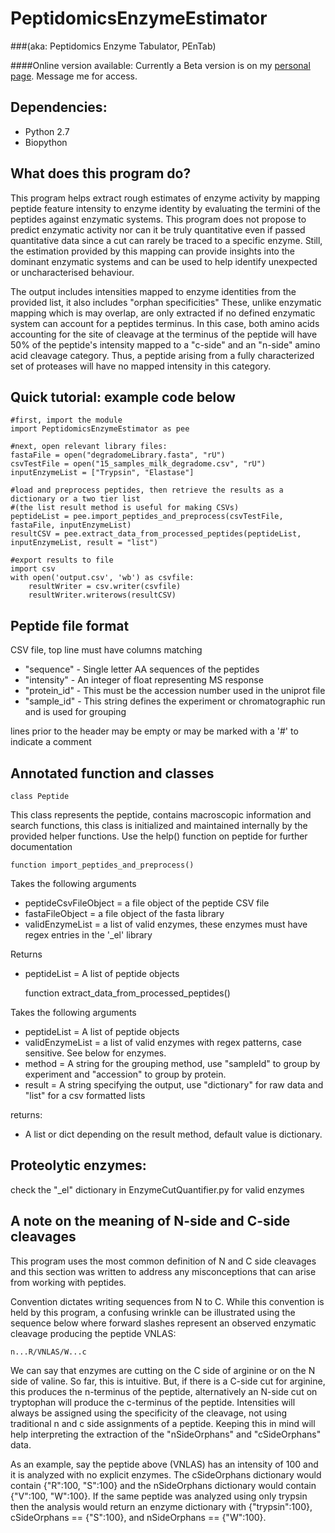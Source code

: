 PeptidomicsEnzymeEstimator 
==========================
###(aka: Peptidomics Enzyme Tabulator, PEnTab)



####Online version available:
Currently a Beta version is on my [personal page](http://peptidomics.evanaparker.com). Message me for access.

Dependencies:
-------------
  * Python 2.7
  * Biopython

  
  
What does this program do?
--------------------------

This program helps extract rough estimates of enzyme activity by mapping peptide feature intensity
to enzyme identity by evaluating the termini of the peptides against enzymatic systems. This program
does not propose to predict enzymatic activity nor can it be truly quantitative even if passed quantitative
data since a cut can rarely be traced to a specific enzyme. Still, the estimation provided by this mapping 
can provide insights into the dominant enzymatic systems and can be used to help identify unexpected
or uncharacterised behaviour.

The output includes intensities mapped to enzyme identities from the provided list, it also includes "orphan
specificities" These, unlike enzymatic mapping which is may overlap, are only extracted if no defined
enzymatic system can account for a peptides terminus. In this case, both amino acids accounting for the site
of cleavage at the terminus of the peptide will have 50% of the peptide's intensity mapped to a "c-side" and
an "n-side" amino acid cleavage category. Thus, a peptide arising from a fully characterized set of proteases
will have no mapped intensity in this category.

  
Quick tutorial: example code below
---------------------------------

    #first, import the module
    import PeptidomicsEnzymeEstimator as pee
    
    #next, open relevant library files:
    fastaFile = open("degradomeLibrary.fasta", "rU")
    csvTestFile = open("15_samples_milk_degradome.csv", "rU")
    inputEnzymeList = ["Trypsin", "Elastase"]
    
    #load and preprocess peptides, then retrieve the results as a dictionary or a two tier list 
    #(the list result method is useful for making CSVs)
    peptideList = pee.import_peptides_and_preprocess(csvTestFile, fastaFile, inputEnzymeList)
    resultCSV = pee.extract_data_from_processed_peptides(peptideList, inputEnzymeList, result = "list")
    
    #export results to file
    import csv
    with open('output.csv', 'wb') as csvfile:
        resultWriter = csv.writer(csvfile)
        resultWriter.writerows(resultCSV)
    
    
Peptide file format
--------------------

CSV file, top line must have columns matching

  * "sequence" - Single letter AA sequences of the peptides
  * "intensity" - An integer of float representing MS response
  * "protein_id" - This must be the accession number used in the uniprot file
  * "sample_id" - This string defines the experiment or chromatographic run and is used for grouping
              
lines prior to the header may be empty or may be marked with a '#' to indicate a comment

    

Annotated function and classes
-------------------------------
    
    class Peptide
    
This class represents the peptide, contains macroscopic information and search functions,
this class is initialized and maintained internally by the provided helper functions.
Use the help() function on peptide for further documentation


    function import_peptides_and_preprocess()
    
Takes the following arguments

  * peptideCsvFileObject = a file object of the peptide CSV file
  * fastaFileObject = a file object of the fasta library
  * validEnzymeList = a list of valid enzymes, these enzymes must have regex entries in the '_el' library

Returns

  * peptideList = A list of peptide objects

    function extract_data_from_processed_peptides()

Takes the following arguments

  * peptideList = A list of peptide objects
  * validEnzymeList = a list of valid enzymes with regex patterns, case sensitive. See below for enzymes.
  * method = A string for the grouping method, use "sampleId" to group by experiment and "accession" to group by protein.
  * result = A string specifying the output, use "dictionary" for raw data and "list" for a csv formatted lists

returns:

  * A list or dict depending on the result method, default value is dictionary.
    
   

Proteolytic enzymes:
--------------------
check the "_el" dictionary in EnzymeCutQuantifier.py for valid enzymes
    

    
A note on the meaning of N-side and C-side cleavages
----------------------------------------------------

This program uses the most common definition of N and C side cleavages and this section
was written to address any misconceptions that can arise from working with peptides.

Convention dictates writing sequences from N to C. While this convention is held
by this program, a confusing wrinkle can be illustrated using the sequence below where 
forward slashes represent an observed enzymatic cleavage producing the peptide VNLAS:

    n...R/VNLAS/W...c

We can say that enzymes are cutting on the C side of arginine or on the N side of valine.
So far, this is intuitive. But, if there is a C-side cut for arginine, this produces
the n-terminus of the peptide, alternatively an N-side cut on tryptophan will produce
the c-terminus of the peptide. Intensities will always be assigned using the specificity
of the cleavage, not using traditional n and c side assignments of a peptide. Keeping this
in mind will help interpreting the extraction of the "nSideOrphans" and "cSideOrphans" data. 

As an example, say the peptide above (VNLAS) has an intensity of 100 and it is analyzed
with no explicit enzymes. The cSideOrphans dictionary would contain {"R":100, "S":100}
and the nSideOrphans dictionary would contain {"V":100, "W":100}. If the same peptide
was analyzed using only trypsin then the analysis would return an enzyme dictionary with
{"trypsin":100}, cSideOrphans == {"S":100}, and nSideOrphans == {"W":100}.
